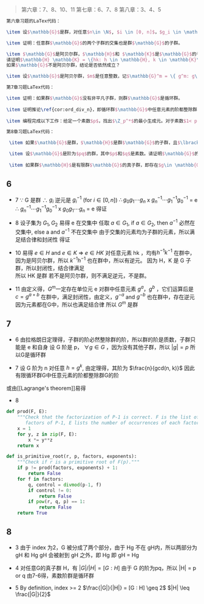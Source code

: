 > 第六章：7、8、10、11
> 第七章：6、7、8
> 第八章：3、4、5

```tex
第六章习题的LaTex代码：

\item 设$\mathbb{G}$是群，对任意$n\in \N$, $i \in [0, n]$，$g_i \in \mathbb{G}$。证明$g_0 g_1 \cdots g_n$的逆元是$g_n^{-1} \cdots g_1^{-1} g_0^{-1}$。

\item 证明：任意群$\mathbb{G}$的两个子群的交集也是群$\mathbb{G}$的子群。

\item $\mathbb{G}$是阿贝尔群，$\mathbb{H}$和 $\mathbb{K}$是$\mathbb{G}$的子群。  
请证明$\mathbb{H} \mathbb{K} = \{hk: h \in \mathbb{H}, k \in \mathbb{K}\}$是群$\mathbb{G}$的子群。  
如果$\mathbb{G}$不是阿贝尔群，结论是否依然成立？

\item 设$\mathbb{G}$是阿贝尔群，$m$是任意整数，记$\mathbb{G}^m = \{ g^m: g\in \mathbb{G}\}$。请证明$\mathbb{G}^m$是$\mathbb{G}$的一个子群。

第7章习题LaTex代码：

\item 证明：如果群$\mathbb{G}$没有非平凡子群，则群$\mathbb{G}$是循环群。  
          
\item 证明推论\ref{cor:ord_div_n}，即循环群$\mathbb{G}$中任意元素的阶都整除群$\mathbb{G}$的阶。  
          
\item 编程完成以下工作：给定一个素数$p$，找出$\Z_p^*$的最小生成元。对于素数$1< p < 10000$，哪一个素数$p$使得$\Z_p^*$的最小生成元最大？

第8章习题LaTex代码：

 \item 如果$\mathbb{G}$是群，$\mathbb{H}$是群$\mathbb{G}$的子群，且$\lbrack \mathbb{G} : \mathbb{H}\rbrack =2$，请证明对任意的$g\in \mathbb{G}$，$g \mathbb{H} = \mathbb{H}g$。

 \item 设$\mathbb{G}$是阶为$pq$的群，其中$p$和$q$是素数。请证明$\mathbb{G}$的任意真子群是循环群。  
    
 \item 如果群$\mathbb{H}$是有限群$\mathbb{G}$的真子群，即存在$g\in \mathbb{G}$但是$g \not \in \mathbb{H}$。请证明$\vert \mathbb{H} \vert  \leq \vert \mathbb{G} \vert \ /2$。
```

## 6
- 7
$\because$ G 是群
$\therefore$ $g_{i}$ 逆元是 $g_{i}^{-1}$  (for $i \in [0,n]$)
$\therefore g_0 g_1 \cdots g_n$ x $g_n^{-1} \cdots g_1^{-1} g_0^{-1}$ = e
$\therefore$ $g_n^{-1} \cdots g_1^{-1} g_0^{-1}$ x $g_0 g_1 \cdots g_n$ = e
得证

- 8
设子集为 $G_{1}, G_{2}$
易得 e 在交集中
任取 $a \in G_{1}$, if $a \in G_{2}$, then $a^{-1}$  必然在交集中, else a and $a^{-1}$ 不在交集中
由于交集的元素均为子群的元素，所以满足结合律和封闭性
得证

- 10
易得 $e \in H$ and $e \in K$ => $e \in HK$
对任意元素 hk ，均有$h^{-1}k^{-1}$ 在群中，因为是阿贝尔群，所以 $k^{-1}h^{-1}$ 也在群中，所以有逆元。
因为 H，K 是 G 子群，所以封闭性，结合律满足	
所以 HK 是群
若不是阿贝尔群，则不满足逆元，不是群。

- 11
由定义得，$G^{m}$一定存在单位元 e
对群中任意元素 $g^{a}$，$g^{b}$ ，它们运算后是 $c = g^{a+b}$ 在群中，满足封闭性，由定义，$g^{-a}$ and $g^{-b}$ 也在群中，存在逆元
因为元素都在G中，所以也满足结合律
所以 $G^{m}$ 是群


## 7
- 6
由拉格朗日定理得，子群的阶必然整除群的阶，所以群的阶是质数，子群只能是 e 和自身
设 G 阶是 p， $\forall g \in G$ ，因为没有其他子群，所以 $|g| = p$
所以G是循环群

- 7
设 G 阶为 n
对任意 $h = g^{k}$, 由定理得，其阶为 $\frac{n}{gcd(n, k)}$
因此有限循环群G中任意元素的阶都整除群G的阶

或由[[Lagrange's theorem]]易得

- 8

```python
def prod(F, E):
    """Check that the factorization of P-1 is correct. F is the list of
       factors of P-1, E lists the number of occurrences of each factor."""
    x = 1
    for y, z in zip(F, E):
        x *= y**z
    return x

def is_primitive_root(r, p, factors, exponents):
    """Check if r is a primitive root of F(p)."""
    if p != prod(factors, exponents) + 1:
        return False
    for f in factors:
        q, control = divmod(p-1, f)
        if control != 0:
            return False
        if pow(r, q, p) == 1:
            return False
    return True
```

## 8
- 3
由于 index 为2，G 被分成了两个部分，由于 Hg 不在 gH内，所以两部分为 gH 和 Hg
gH 会被射到 gH 之外，即 Hg
即 gH = Hg

- 4
对任意G的真子群 H，有 $|G|/|H| = [G : H]$
由于 G 的阶为pq，所以 |H| = p or q
由7-6得，素数阶群是循环群

- 5
By definition, index >= 2
$\frac{|G|}{|H|} = [G : H] \geq 2$
$|H| \leq \frac{|G|}{2}$
